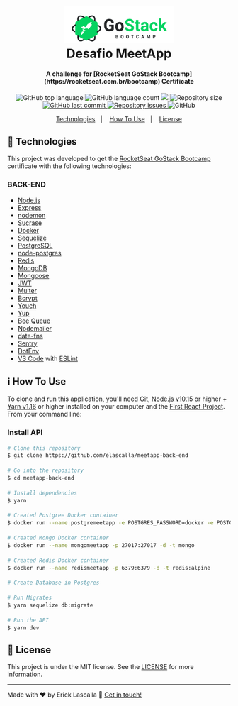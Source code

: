 <h1 align="center">
    <img alt="Go Stack logo" src="https://github.com/elascalla/meetapp-back-end/blob/master/assets/logo-gostack.png" />
    <br>
    Desafio MeetApp
</h1>

<h4 align="center">
  A challenge for [RocketSeat GoStack Bootcamp](https://rocketseat.com.br/bootcamp) Certificate
</h4>
<p align="center">
  <img alt="GitHub top language" src="https://img.shields.io/github/languages/top/elascalla/meetapp-back-end">

  <img alt="GitHub language count" src="https://img.shields.io/github/languages/count/elascalla/meetapp-back-end">

  <a href="https://www.codacy.com/app/elascalla/meetapp-back-end?utm_source=github.com&amp;utm_medium=referral&amp;utm_content=elascalla/meetapp-back-end&amp;utm_campaign=Badge_Grade">
  <img src="https://api.codacy.com/project/badge/Grade/b87b27f130cf4af98e52082d21e70426"/></a>

  <img alt="Repository size" src="https://img.shields.io/github/repo-size/elascalla/meetapp-back-end.svg">
  <a href="https://github.com/elascalla/meetapp-back-end/commits/master">
    <img alt="GitHub last commit" src="https://img.shields.io/github/last-commit/elascalla/meetapp-back-end.svg">
  </a>

  <a href="https://github.com/elascalla/meetapp-back-end/issues">
    <img alt="Repository issues" src="https://img.shields.io/github/issues/elascalla/meetapp-back-end.svg">
  </a>

  <img alt="GitHub" src="https://img.shields.io/github/license/elascalla/meetapp-back-end">
</p>

<p align="center">
  <a href="#rocket-technologies">Technologies</a>&nbsp;&nbsp;&nbsp;|&nbsp;&nbsp;&nbsp;
  <a href="#information_source-how-to-use">How To Use</a>&nbsp;&nbsp;&nbsp;|&nbsp;&nbsp;&nbsp;
  <a href="#memo-license">License</a>
</p>

## :rocket: Technologies

This project was developed to get the [RocketSeat GoStack Bootcamp](https://rocketseat.com.br/bootcamp) certificate with the following technologies:

### BACK-END
-   [Node.js][nodejs]
-   [Express](https://expressjs.com/)
-   [nodemon](https://nodemon.io/)
-   [Sucrase](https://github.com/alangpierce/sucrase)
-   [Docker](https://www.docker.com/docker-community)
-   [Sequelize](http://docs.sequelizejs.com/)
-   [PostgreSQL](https://www.postgresql.org/)
-   [node-postgres](https://www.npmjs.com/package/pg)
-   [Redis](https://redis.io/)
-   [MongoDB](https://www.mongodb.com/)
-   [Mongoose](https://mongoosejs.com/)
-   [JWT](https://jwt.io/)
-   [Multer](https://github.com/expressjs/multer)
-   [Bcrypt](https://www.npmjs.com/package/bcrypt)
-   [Youch](https://www.npmjs.com/package/youch)
-   [Yup](https://www.npmjs.com/package/yup)
-   [Bee Queue](https://www.npmjs.com/package/bcrypt)
-   [Nodemailer](https://nodemailer.com/about/)
-   [date-fns](https://date-fns.org/)
-   [Sentry](https://sentry.io/)
-   [DotEnv](https://www.npmjs.com/package/dotenv)
-   [VS Code][vc] with [ESLint][vceslint]

## :information_source: How To Use

To clone and run this application, you'll need [Git](https://git-scm.com), [Node.js v10.15][nodejs] or higher + [Yarn v1.16][yarn] or higher installed on your computer and the [First React Project](https://github.com/elascalla/meetapp-back-end). From your command line:

### Install API
```bash
# Clone this repository
$ git clone https://github.com/elascalla/meetapp-back-end

# Go into the repository
$ cd meetapp-back-end

# Install dependencies
$ yarn

# Created Postgree Docker container
$ docker run --name postgremeetapp -e POSTGRES_PASSWORD=docker -e POSTGRES_DB=database_meetapp -p 5433:5432 -d postgres

# Created Mongo Docker container
$ docker run --name mongomeetapp -p 27017:27017 -d -t mongo

# Created Redis Docker container
$ docker run --name redismeetapp -p 6379:6379 -d -t redis:alpine

# Create Database in Postgres

# Run Migrates
$ yarn sequelize db:migrate

# Run the API
$ yarn dev
```

## :memo: License
This project is under the MIT license. See the [LICENSE](https://github.com/elascalla/meetapp-back-end/blob/master/LICENSE) for more information.

---

Made with ♥ by Erick Lascalla :wave: [Get in touch!](https://www.linkedin.com/in/erick-gomes/)

[nodejs]: https://nodejs.org/
[yarn]: https://yarnpkg.com/
[vc]: https://code.visualstudio.com/
[vceditconfig]: https://marketplace.visualstudio.com/items?itemName=EditorConfig.EditorConfig
[vceslint]: https://marketplace.visualstudio.com/items?itemName=dbaeumer.vscode-eslint
